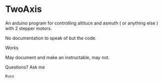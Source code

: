 # TwoAxis

An arduino program for controlling altituce and asmuth ( or anything else ) with 2 stepper motors.

No documentation to speak of but the code.

Works

May document and make an instructable, may not.

Questions?  Ask me

    Russ
